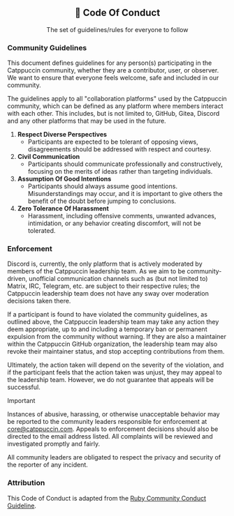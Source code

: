 <div align="center">
  <h2>🤝 Code Of Conduct</h2>
  <p>The set of guidelines/rules for everyone to follow</p>
</div>

### Community Guidelines

This document defines guidelines for any person(s) participating in the
Catppuccin community, whether they are a contributor, user, or observer. We
want to ensure that everyone feels welcome, safe and included in our community.

The guidelines apply to all "collaboration platforms" used by the Catppuccin
community, which can be defined as any platform where members interact with
each other. This includes, but is not limited to, GitHub, Gitea, Discord and
any other platforms that may be used in the future.

1. **Respect Diverse Perspectives**
   - Participants are expected to be tolerant of opposing views, disagreements
     should be addressed with respect and courtesy.
2. **Civil Communication**
   - Participants should communicate professionally and constructively, focusing
     on the merits of ideas rather than targeting individuals.
3. **Assumption Of Good Intentions**
   - Participants should always assume good intentions. Misunderstandings may
     occur, and it is important to give others the benefit of the doubt before
     jumping to conclusions.
4. **Zero Tolerance Of Harassment**
   - Harassment, including offensive comments, unwanted advances, intimidation,
     or any behavior creating discomfort, will not be tolerated.

### Enforcement

Discord is, currently, the only platform that is actively moderated by members
of the Catppuccin leadership team. As we aim to be community-driven, unofficial
communication channels such as (but not limited to) Matrix, IRC, Telegram, etc.
are subject to their respective rules; the Catppuccin leadership team does not
have any sway over moderation decisions taken there.

If a participant is found to have violated the community guidelines, as outlined
above, the Catppuccin leadership team may take any action they deem appropriate,
up to and including a temporary ban or permanent expulsion from the community
without warning. If they are also a maintainer within the Catppuccin GitHub
organization, the leadership team may also revoke their maintainer status, and
stop accepting contributions from them.

Ultimately, the action taken will depend on the severity of the violation, and
if the participant feels that the action taken was unjust, they may appeal to
the leadership team. However, we do not guarantee that appeals will be
successful.

> [!IMPORTANT]  
> Instances of abusive, harassing, or otherwise unacceptable
> behavior may be reported to the community leaders responsible for enforcement
> at [core@catppuccin.com](mailto:core@catppuccin.com). Appeals to enforcement
> decisions should also be directed to the email address listed. All complaints
> will be reviewed and investigated promptly and fairly.
>
> All community leaders are obligated to respect the privacy and security of
> the reporter of any incident.

### Attribution

This Code of Conduct is adapted from the [Ruby Community Conduct
Guideline](https://www.ruby-lang.org/en/conduct/).
